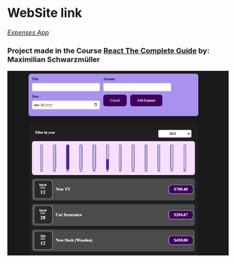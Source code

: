 # WebSite link

_[Expenses App](https://expenses-app-phi.vercel.app/)_

### Project made in the Course [React The Complete Guide](https://www.udemy.com/course/react-the-complete-guide-incl-redux) by: Maximilian Schwarzmüller

![Project Photo](./expensespp.png)